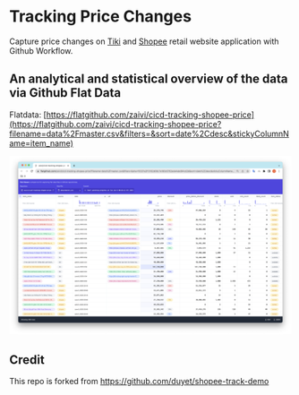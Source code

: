 # Tracking Price Changes

Capture price changes on [Tiki](https://tiki.vn/) and [Shopee](https://shopee.vn/) retail website application with Github Workflow.

## An analytical and statistical overview of the data via Github Flat Data

Flatdata: [https://flatgithub.com/zaivi/cicd-tracking-shopee-price](https://flatgithub.com/zaivi/cicd-tracking-shopee-price?filename=data%2Fmaster.csv&filters=&sort=date%2Cdesc&stickyColumnName=item_name)

![](.github/screenshot/flat.png)

## Credit

This repo is forked from https://github.com/duyet/shopee-track-demo
